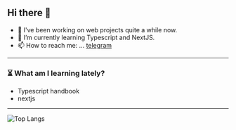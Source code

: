 ## Hi there 👋
- 🐧 I've been working on web projects quite a while now.
- 🌱 I’m currently learning Typescript and NextJS.
- 📫 How to reach me: ... [telegram](t.me/lyn_eva)
<!--
**lyn-eva/lyn-eva** is a ✨ _special_ ✨ repository because its `README.md` (this file) appears on your GitHub profile.

Here are some ideas to get you started:
- 🔭 I’m currently working on side projects.
- 👯 I’m looking to collaborate on ...

- 💬 Ask me about ...

- 😄 Pronouns: ...
- ⚡ Fun fact: ...
-->
---
### ⏳ What am I learning lately?
- Typescript handbook
- nextjs
---
![Top Langs](https://github-readme-stats.vercel.app/api/top-langs/?username=lyn-eva&layout=compact&theme=dark)
<!-- ### ⚙️ Languages and Tools: -->

<!-- <p align="left" dir="auto"> 
    <a href="https://developer.mozilla.org/en-US/docs/Web/JavaScript" target="_blank"> <img src="https://camo.githubusercontent.com/da839b79b282a7658a172f07e13496fb18bcf9fa624d061def0e80f47a68ff1d/68747470733a2f2f696d672e69636f6e73382e636f6d2f636f6c6f722f34382f3030303030302f6a6176617363726970742e706e67" data-canonical-src="https://img.icons8.com/color/48/000000/javascript.png" style="max-width: 100%;"> </a> 
   <a href="https://reactjs.org/" target="_blank"> <img src="https://camo.githubusercontent.com/38b72f440cbf774558b9399b27bf659066e94b1eddc4510a9607ced1f028f6d0/68747470733a2f2f696d672e69636f6e73382e636f6d2f636f6c6f722f34382f3030303030302f72656163742d6e61746976652e706e67" data-canonical-src="https://img.icons8.com/color/48/000000/react-native.png" style="max-width: 100%;"> </a>
  <a href="https://www.python.org" target="_blank"> <img src="https://camo.githubusercontent.com/24303cd2424a9a9c092cb6f3108ae66c45d827c3bb8cac57c93c1831c058e43f/68747470733a2f2f696d672e69636f6e73382e636f6d2f636f6c6f722f34382f3030303030302f707974686f6e2e706e67" data-canonical-src="https://img.icons8.com/color/48/000000/python.png" style="max-width: 100%;"> </a> 
    <a href="https://www.firebase.google.com" target="_blank"> <img src="https://img.icons8.com/color/344/firebase.png" data-canonical-src="https://img.icons8.com/color/48/000000/python.png" style="width: 3rem;"> </a> 
    <a href="https://tailwindcss.com/" target="_blank"> <img src="https://upload.wikimedia.org/wikipedia/commons/thumb/d/d5/Tailwind_CSS_Logo.svg/50px-Tailwind_CSS_Logo.svg.png" data-canonical-src="https://img.icons8.com/color/48/000000/git.png" style="max-width: 100%;"> </a>  -->
<!--     <a href="https://git-scm.com/" target="_blank"> <img src="https://camo.githubusercontent.com/bc60041f5ea7b022c6419b73a15aaac12a2ede682867ec0d3e3c9ec374dce54b/68747470733a2f2f696d672e69636f6e73382e636f6d2f636f6c6f722f34382f3030303030302f6769742e706e67" data-canonical-src="https://img.icons8.com/color/48/000000/git.png" style="max-width: 100%;"> </a>  -->
